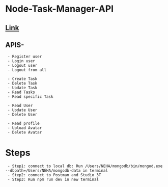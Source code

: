 # Node-Task-Manager-API</br>
## [Link](https://www.getpostman.com/collections/f9e527fe11040c717f50)
## APIS- 
     - Register user
     - Login user 
     - Logout user
     - Logout from all 

     - Create Task
     - Delete Task
     - Update Task
     - Read Tasks
     - Read specific Task

     - Read User
     - Update User
     - Delete User
     
     - Read profile 
     - Upload Avatar
     - Delete Avatar
# Steps</br>
     - Step1: connect to local db: Run /Users/NEHA/mongodb/bin/mongod.exe --dbpath=/Users/NEHA/mongodb-data in terminal
     - Step2: connect to Postman and Studio 3T
     - Step3: Run npm run dev in new terminal
